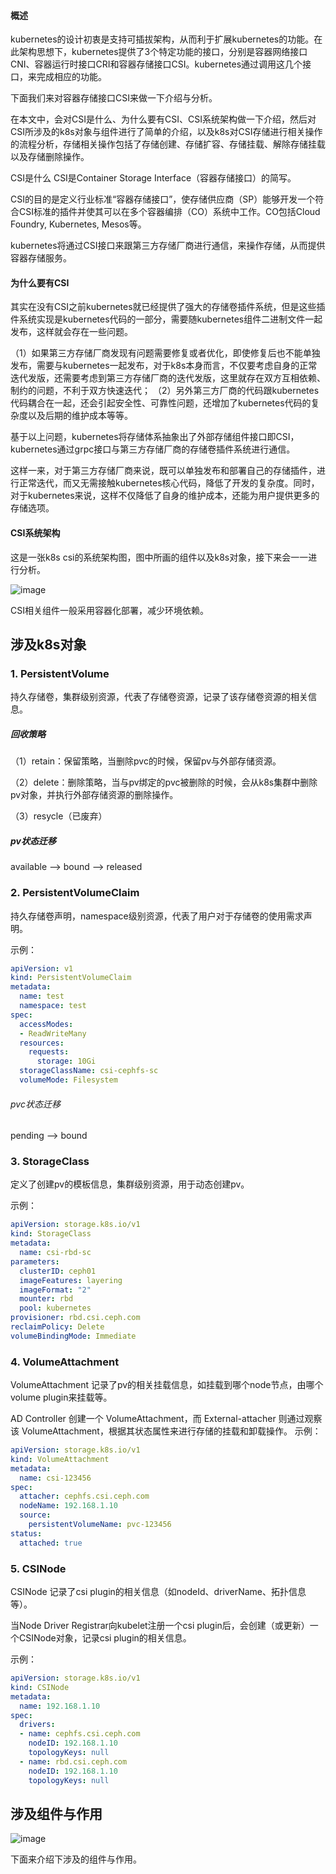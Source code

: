 #### 概述

kubernetes的设计初衷是支持可插拔架构，从而利于扩展kubernetes的功能。在此架构思想下，kubernetes提供了3个特定功能的接口，分别是容器网络接口CNI、容器运行时接口CRI和容器存储接口CSI。kubernetes通过调用这几个接口，来完成相应的功能。

下面我们来对容器存储接口CSI来做一下介绍与分析。

在本文中，会对CSI是什么、为什么要有CSI、CSI系统架构做一下介绍，然后对CSI所涉及的k8s对象与组件进行了简单的介绍，以及k8s对CSI存储进行相关操作的流程分析，存储相关操作包括了存储创建、存储扩容、存储挂载、解除存储挂载以及存储删除操作。

CSI是什么
CSI是Container Storage Interface（容器存储接口）的简写。

CSI的目的是定义行业标准“容器存储接口”，使存储供应商（SP）能够开发一个符合CSI标准的插件并使其可以在多个容器编排（CO）系统中工作。CO包括Cloud Foundry, Kubernetes, Mesos等。

kubernetes将通过CSI接口来跟第三方存储厂商进行通信，来操作存储，从而提供容器存储服务。

#### 为什么要有CSI

其实在没有CSI之前kubernetes就已经提供了强大的存储卷插件系统，但是这些插件系统实现是kubernetes代码的一部分，需要随kubernetes组件二进制文件一起发布，这样就会存在一些问题。

（1）如果第三方存储厂商发现有问题需要修复或者优化，即使修复后也不能单独发布，需要与kubernetes一起发布，对于k8s本身而言，不仅要考虑自身的正常迭代发版，还需要考虑到第三方存储厂商的迭代发版，这里就存在双方互相依赖、制约的问题，不利于双方快速迭代；
（2）另外第三方厂商的代码跟kubernetes代码耦合在一起，还会引起安全性、可靠性问题，还增加了kubernetes代码的复杂度以及后期的维护成本等等。

基于以上问题，kubernetes将存储体系抽象出了外部存储组件接口即CSI，kubernetes通过grpc接口与第三方存储厂商的存储卷插件系统进行通信。

这样一来，对于第三方存储厂商来说，既可以单独发布和部署自己的存储插件，进行正常迭代，而又无需接触kubernetes核心代码，降低了开发的复杂度。同时，对于kubernetes来说，这样不仅降低了自身的维护成本，还能为用户提供更多的存储选项。

#### CSI系统架构

这是一张k8s csi的系统架构图，图中所画的组件以及k8s对象，接下来会一一进行分析。

![image](https://user-images.githubusercontent.com/23715258/149048642-31c8758b-7e6f-4b67-a518-80ffcfb93a7b.png)

CSI相关组件一般采用容器化部署，减少环境依赖。

## 涉及k8s对象

### 1. PersistentVolume

持久存储卷，集群级别资源，代表了存储卷资源，记录了该存储卷资源的相关信息。

##### 回收策略

（1）retain：保留策略，当删除pvc的时候，保留pv与外部存储资源。

（2）delete：删除策略，当与pv绑定的pvc被删除的时候，会从k8s集群中删除pv对象，并执行外部存储资源的删除操作。

（3）resycle（已废弃）

##### pv状态迁移

available --> bound --> released

### 2. PersistentVolumeClaim

持久存储卷声明，namespace级别资源，代表了用户对于存储卷的使用需求声明。

示例：

```yaml
apiVersion: v1
kind: PersistentVolumeClaim
metadata:
  name: test
  namespace: test
spec:
  accessModes:
  - ReadWriteMany
  resources:
    requests:
      storage: 10Gi
  storageClassName: csi-cephfs-sc
  volumeMode: Filesystem
```

###### pvc状态迁移

pending --> bound

### 3. StorageClass

定义了创建pv的模板信息，集群级别资源，用于动态创建pv。

示例：

```yaml
apiVersion: storage.k8s.io/v1
kind: StorageClass
metadata:
  name: csi-rbd-sc
parameters:
  clusterID: ceph01
  imageFeatures: layering
  imageFormat: "2"
  mounter: rbd
  pool: kubernetes
provisioner: rbd.csi.ceph.com
reclaimPolicy: Delete
volumeBindingMode: Immediate
```

### 4. VolumeAttachment

VolumeAttachment 记录了pv的相关挂载信息，如挂载到哪个node节点，由哪个volume plugin来挂载等。

AD Controller 创建一个 VolumeAttachment，而 External-attacher 则通过观察该 VolumeAttachment，根据其状态属性来进行存储的挂载和卸载操作。
示例：

```yaml
apiVersion: storage.k8s.io/v1
kind: VolumeAttachment
metadata:
  name: csi-123456
spec:
  attacher: cephfs.csi.ceph.com
  nodeName: 192.168.1.10
  source:
    persistentVolumeName: pvc-123456
status:
  attached: true
```

### 5. CSINode

CSINode 记录了csi plugin的相关信息（如nodeId、driverName、拓扑信息等）。

当Node Driver Registrar向kubelet注册一个csi plugin后，会创建（或更新）一个CSINode对象，记录csi plugin的相关信息。

示例：

```yaml
apiVersion: storage.k8s.io/v1
kind: CSINode
metadata:
  name: 192.168.1.10
spec:
  drivers:
  - name: cephfs.csi.ceph.com
    nodeID: 192.168.1.10
    topologyKeys: null
  - name: rbd.csi.ceph.com
    nodeID: 192.168.1.10
    topologyKeys: null
```

## 涉及组件与作用

![image](https://user-images.githubusercontent.com/23715258/149048831-77a191b3-ae98-47c0-aad8-10e811ade951.png)

下面来介绍下涉及的组件与作用。
